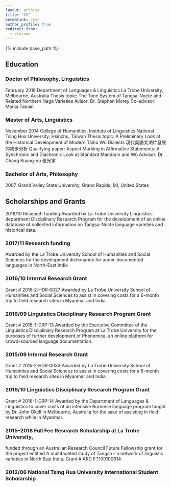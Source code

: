 ```yaml
---
layout: archive
title: "CV"
permalink: /cv/
author_profile: true
redirect_from:
  - /resume
---
```


{% include base_path %}

## Education

### Doctor of Philosophy, Linguistics
February 2018
Department of Languages & Linguistics
La Trobe University, Melbourne, Australia
Thesis topic: The Tone System of Tangsa-Nocte and Related Northern Naga Varieties
Avisor: Dr. Stephen Morey
Co-advisor: Marija Tabain

### Master of Arts, Linguistics
November 2014
College of Humanities, Institute of Linguistics
National Tsing Hua University, Hsinchu, Taiwan
Thesis topic: A Preliminary Look at the Historical Development of Modern Tàihú Wú Dialects 現代吳語太湖片發展的初步分析
Qualifying paper: Aspect Marking in Affirmative Statements: A Synchronic and Diachronic Look at Standard Mandarin and Wú
Advisor: Dr. Chang Kuang-yu 張光宇

### Bachelor of Arts, Philosophy
2007, Grand Valley State University, Grand Rapids, MI, United States

## Scholarships and Grants
2018/10	Research funding
Awarded by La Trobe University Linguistics department Disciplinary Research Program for the development of an online database of collected information on Tangsa-Nocte language varieties and historical data.

### 2017/11	Research funding
Awarded by the La Trobe University School of Humanities and Social Sciences for the development dictionaries for under-documented languages in North-East India

### 2016/10	Internal Research Grant
Grant \# 2016‐2‐HDR‐0027
Awarded by La Trobe University School of Humanities and Social Sciences to assist
in covering costs for a 6-month trip to field research sites in Myanmar and India.

### 2016/09	Linguistics Disciplinary Research Program Grant
Grant \# 2016-1-DRP-13
Awarded by the Executive Committee of the Linguistics Disciplinary Research Program at La Trobe University for the purposes of further development of Phonemica, an online platform for crowd-sourced language documentation.

### 2015/09	Internal Research Grant
Grant \# 2015‐2‐HDR‐0033
Awarded by La Trobe University  School of Humanities and Social Sciences to assist
in covering costs for a 6-month trip to field research sites in Myanmar and India.

### 2016/10 	Linguistics Disciplinary Research Program Grant
Grant \# 2016-1-DRP-14
Awarded by the Department of Languages & Linguistics  to cover costs of an intensive
Burmese language program taught by Dr. John Okell in Melbourne, Australia for the sake of assisting in field research while in Myanmar.

### 2015–2018	Full Fee Research Scholarship at La Trobe University,
funded through an Australian Research Council Future Fellowship grant for the project entitled A multifaceted study of Tangsa – a network of linguistic varieties in North East India. Grant # ARC FT100100614

### 2012/06	National Tsing Hua University International Student Scholarship
